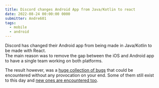 ```yaml
---
title: Discord changes Android App from Java/Kotlin to react
date: 2022-08-24 00:00:00 0000
submitter: Andre601
tags:
  - mobile
  - android
---
```


Discord has changed their Android app from being made in Java/Kotlin to be made with React.  
The main reason was to remove the gap between the iOS and Android app to have a single team working on both platforms.

The result however, was a [huge collection of bugs][bugs-1] that could be encountered without any provocation on your end. Some of them still exist to this day and [new ones are encountered too][bugs-2].

[bugs-1]: https://www.reddit.com/r/discordapp/comments/ww49wj/my_issues_with_the_reactbased_android_app/
[bugs-2]: https://twitter.com/TrueAndre_601/status/1603794219713560576